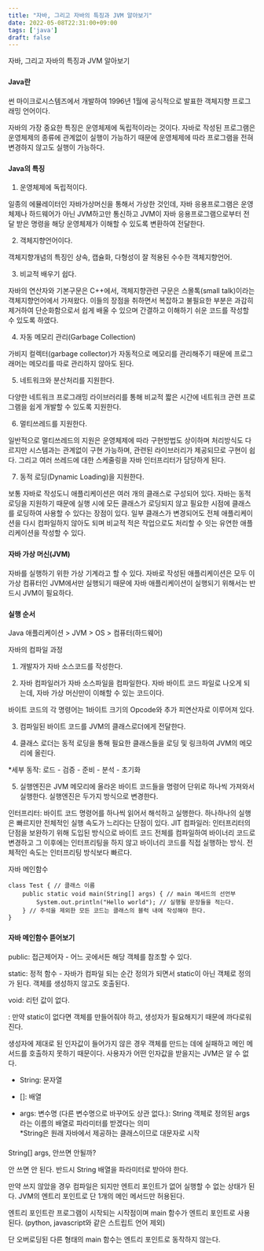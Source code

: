 ```yaml
---
title: "자바, 그리고 자바의 특징과 JVM 알아보기"
date: 2022-05-08T22:31:00+09:00
tags: ['java']
draft: false
---
```


자바, 그리고 자바의 특징과 JVM 알아보기
<!--more--> 

###
#### Java란
썬 마이크로시스템즈에서 개발하여 1996년 1월에 공식적으로 발표한 객체지향 프로그래밍 언어이다.

자바의 가장 중요한 특징은 운영체제에 독립적이라는 것이다. 자바로 작성된 프로그램은 운영체제의 종류에 관계없이 실행이 가능하기 때문에 운영체제에 따라 프로그램을 전혀 변경하지 않고도 실행이 가능하다.


###
#### Java의 특징
1. 운영체제에 독립적이다.

일종의 에뮬레이터인 자바가상머신을 통해서 가상한 것인데, 자바 응용프로그램은 운영체제나 하드웨어가 아닌 JVM하고만 통신하고 JVM이 자바 응용프로그램으로부터 전달 받은 명령을 해당 운영체제가 이해할 수 있도록 변환하여 전달한다.



2. 객체지향언어이다.

객체지향개념의 특징인 상속, 캡슐화, 다형성이 잘 적용된 수수한 객체지향언어.



3. 비교적 배우기 쉽다.

자바의 연산자와 기본구문은 C++에서, 객체지향관련 구문은 스몰톡(small talk)이라는 객체지향언어에서 가져왔다. 이들의 장점을 취하면서 복잡하고 불필요한 부분은 과감히 제거하여 단순화함으로서 쉽게 배울 수 있으며 간결하고 이해하기 쉬운 코드를 작성할 수 있도록 하였다.



4. 자동 메모리 관리(Garbage Collection)

가비지 컬렉터(garbage collector)가 자동적으로 메모리를 관리해주기 때문에 프로그래머는 메모리를 따로 관리하지 않아도 된다.



5. 네트워크와 분산처리를 지원한다.

다양한 네트워크 프로그래밍 라이브러리를 통해 비교적 짧은 시간에 네트워크 관련 프로그램을 쉽게 개발할 수 있도록 지원한다.



6. 멀티쓰레드를 지원한다.

일반적으로 멀티쓰레드의 지원은 운영체제에 따라 구현방법도 상이하며 처리방식도 다르지만 시스템과는 관계없이 구현 가능하며, 관련된 라이브러리가 제공되므로 구현이 쉽다. 그리고 여러 쓰레드에 대한 스케줄링을 자바 인터프리터가 담당하게 된다.   



7. 동적 로딩(Dynamic Loading)을 지원한다.

보통 자바로 작성도니 애플리케이션은 여러 개의 클래스로 구성되어 있다. 자바는 동적 로딩을 지원하기 때문에 실행 시에 모든 클래스가 로딩되지 않고 필요한 시점에 클래스를 로딩하여 사용할 수 있다는 장점이 있다. 일부 클래스가 변경되어도 전체 애플리케이션을 다시 컴파일하지 않아도 되며 비교적 적은 작업으로도 처리할 수 잇는 유연한 애플리케이션을 작성할 수 있다.


###
#### 자바 가상 머신(JVM)
자바를 실행하기 위한 가상 기계라고 할 수 있다. 자바로 작성된 애플리케이션은 모두 이 가상 컴퓨터인 JVM에서만 실행되기 때문에 자바 애플리케이션이 실행되기 위해서는 반드시 JVM이 필요하다.


###
#### 실행 순서
Java 애플리케이션 > JVM > OS > 컴퓨터(하드웨어)


자바의 컴파일 과정
1. 개발자가 자바 소스코드를 작성한다.

2. 자바 컴파일러가 자바 소스파일을 컴파일한다. 자바 바이트 코드 파일로 나오게 되는데, 자바 가상 머신만이 이해할 수 있는 코드이다.

바이트 코드의 각 명령어는 1바이트 크기의 Opcode와 추가 피연산자로 이루어져 있다.

3. 컴파일된 바이트 코드를 JVM의 클래스로더에게 전달한다.

4. 클래스 로더는 동적 로딩을 통해 필요한 클래스들을 로딩 및 링크하여 JVM의 메모리에 올린다.

*세부 동작: 로드 - 검증 - 준비 - 분석 - 초기화

5. 실행엔진은 JVM 메모리에 올라온 바이트 코드들을 명령어 단위로 하나씩 가져와서 실행한다. 실행엔진은 두가지 방식으로 변경한다.

인터프리터: 바이트 코드 명령어를 하나씩 읽어서 해석하고 실행한다. 하나하나의 실행은 빠르지만 전체적인 실행 속도가 느리다는 단점이 있다.
JIT 컴파일러: 인터프리터의 단점을 보완하기 위해 도입된 방식으로 바이트 코드 전체를 컴파일하여 바이너리 코드로 변경하고 그 이후에는 인터프리팅을 하지 않고 바이너리 코드를 직접 실행하는 방식. 전체적인 속도는 인터프리팅 방식보다 빠르다.


자바 메인함수
```
class Test { // 클래스 이름
    public static void main(String[] args) { // main 메서드의 선언부
        System.out.println("Hello world"); // 실행될 문장들을 적는다.
    } // 주석을 제외한 모든 코드는 클래스의 블럭 내에 작성해야 한다.
}
```

###
#### 자바 메인함수 뜯어보기
public: 접근제어자 - 어느 곳에서든 해당 객체를 참조할 수 있다.

static: 정적 함수 - 자바가 컴파일 되는 순간 정의가 되면서 static이 아닌 객체로 정의가 된다. 객체를 생성하지 않고도 호출된다.

void: 리턴 값이 없다.

: 만약 static이 없다면 객체를 만들어줘야 하고, 생성자가 필요해지기 때문에 까다로워진다.

생성자에 제대로 된 인자값이 들어가지 않은 경우 객체를 만드는 데에 실패하고 메인 메서드를 호출하지 못하기 때문이다. 사용자가 어떤 인자값을 받을지는 JVM은 알 수 없다.



- String: 문자열

- []: 배열

- args: 변수명 (다른 변수명으로 바꾸어도 상관 없다.): String 객체로 정의된 args라는 이름의 배열로 파라미터를 받겠다는 의미   
*String은 원래 자바에서 제공하는 클래스이므로 대문자로 시작

####
String[] args, 안쓰면 안될까?

안 쓰면 안 된다. 반드시 String 배열을 파라미터로 받아야 한다.

만약 쓰지 않았을 경우 컴파일은 되지만 엔트리 포인트가 없어 실행할 수 없는 상태가 된다. JVM의 엔트리 포인트로 단 1개의 메인 메서드만 허용된다.



엔트리 포인트란 프로그램이 시작되는 시작점이며 main 함수가 엔트리 포인트로 사용된다. (python, javascript와 같은 스트립트 언어 제외)

단 오버로딩된 다른 형태의 main 함수는 엔트리 포인트로 동작하지 않는다.